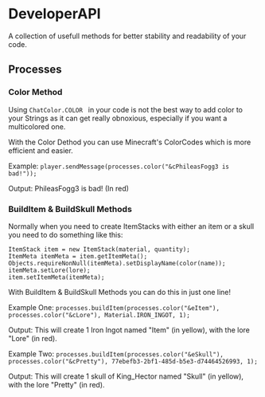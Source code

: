 # DeveloperAPI

A collection of usefull methods for better stability and readability of your code.

## Processes

### Color Method

Using ```ChatColor.COLOR ``` in your code is not the best way to add color to your Strings as it can get really obnoxious, 
especially if you want a multicolored one.

With the Color Dethod you can use Minecraft's ColorCodes which is more efficient and easier.

Example: ```player.sendMessage(processes.color("&cPhileasFogg3 is bad!"));```

Output: PhileasFogg3 is bad! (In red)

### BuildItem & BuildSkull Methods

Normally when you need to create ItemStacks with either an item or a skull you need to do something like this:

```
ItemStack item = new ItemStack(material, quantity);
ItemMeta itemMeta = item.getItemMeta();
Objects.requireNonNull(itemMeta).setDisplayName(color(name));
itemMeta.setLore(lore);
item.setItemMeta(itemMeta);
```        
        
With BuildItem & BuildSkull Methods you can do this in just one line!

Example One: ```processes.buildItem(processes.color("&eItem"), processes.color("&cLore"), Material.IRON_INGOT, 1);```

Output: This will create 1 Iron Ingot named "Item" (in yellow), with the lore "Lore" (in red).

Example Two: ```processes.buildItem(processes.color("&eSkull"), processes.color("&cPretty"), 77ebefb3-2bf1-485d-b5e3-d74464526993, 1);```

Output: This will create 1 skull of King_Hector named "Skull" (in yellow), with the lore "Pretty" (in red).
